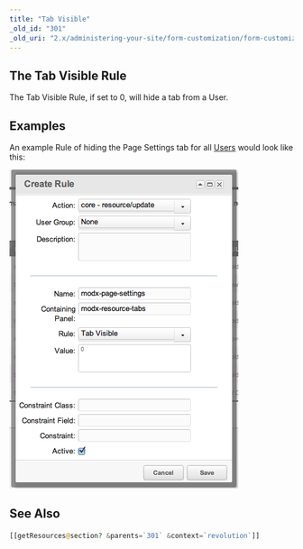 ```yaml
---
title: "Tab Visible"
_old_id: "301"
_old_uri: "2.x/administering-your-site/form-customization/form-customization-rules/tab-visible"
---
```


## The Tab Visible Rule

The Tab Visible Rule, if set to 0, will hide a tab from a User.

## Examples

An example Rule of hiding the Page Settings tab for all [Users](display/revolution20/Users "Users") would look like this:

![](fc-tabvisible.png)

## See Also

``` php
[[getResources@section? &parents=`301` &context=`revolution`]]
```